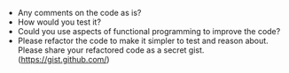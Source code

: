 * Any comments on the code as is?
* How would you test it?
* Could you use aspects of functional programming to improve the code?
* Please refactor the code to make it simpler to test and reason about. Please share your refactored code as a secret gist. (https://gist.github.com/)